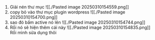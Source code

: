 1. Giải nén thư mục 
![[./Pasted image 20250310154559.png]]
2. copy bỏ vào thư mục plugin wordpress
![[./Pasted image 20250310154700.png]]
3. sao đó bấm active nó lên
![[./Pasted image 20250310154744.png]]
4. Rồi nó sẽ hiện thêm cái này 
![[./Pasted image 20250310154835.png]]
Rồi mình sửa dụng thôi